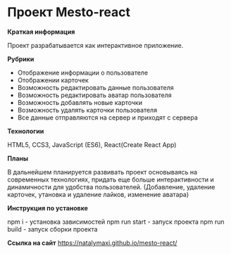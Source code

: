 # Проект Mesto-react

**Краткая информация**

Проект разрабатывается как интерактивное приложение.


**Рубрики**
* Отображение информации о пользователе
* Oтображении карточек 
* Возможность редактировать данные пользователя
* Возможность редактировать аватар пользователя
* Возможность добавлять новые карточки
* Возможность удалять карточки пользователя
* Все данные отправляются на сервер и приходят с сервера


**Технологии**

HTML5, CCS3, JavaScript (ES6), React(Create React App)


**Планы**

В дальнейшем планируется развивать проект основываясь на современных технологиях, придать еще больше интерактивности и динамичности для удобства пользователей. (Добавление, удаление карточек,  утановка и удаление лайков, изменение аватара)


**Инструкция по установке**

npm i - установка зависимостей
npm run start - запуск проекта
npm run build - запуск сборки проекта


**Ссылка на сайт**
https://natalymaxi.github.io/mesto-react/
